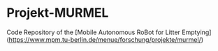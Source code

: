 # Projekt-MURMEL
Code Repository of the [Mobile Autonomous RoBot for Litter Emptying] (https://www.mpm.tu-berlin.de/menue/forschung/projekte/murmel/)

